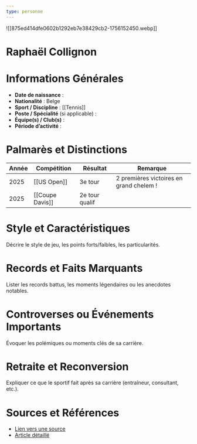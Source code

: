 ```yaml
---
type: personne
---
```

![[875ed414dfe0602b1292eb7e38429cb2-1756152450.webp]]
# Raphaël Collignon

# Informations Générales
- **Date de naissance** :  
- **Nationalité** :  Belge
- **Sport / Discipline** :  [[Tennis]]
- **Poste / Spécialité** (si applicable) :  
- **Équipe(s) / Club(s)** :  
- **Période d’activité** :  

# Palmarès et Distinctions
| Année | Compétition     | Résultat       | Remarque                                |
| ----- | --------------- | -------------- | --------------------------------------- |
| 2025  | [[US Open]]     | 3e tour        | 2 premières victoires en grand chelem ! |
| 2025  | [[Coupe Davis]] | 2e tour qualif |                                         |

# Style et Caractéristiques
Décrire le style de jeu, les points forts/faibles, les particularités.

# Records et Faits Marquants
Lister les records battus, les moments légendaires ou les anecdotes notables.

# Controverses ou Événements Importants
Évoquer les polémiques ou moments clés de sa carrière.

# Retraite et Reconversion
Expliquer ce que le sportif fait après sa carrière (entraîneur, consultant, etc.).

# Sources et Références
- [Lien vers une source](#)
- [Article détaillé](#)
